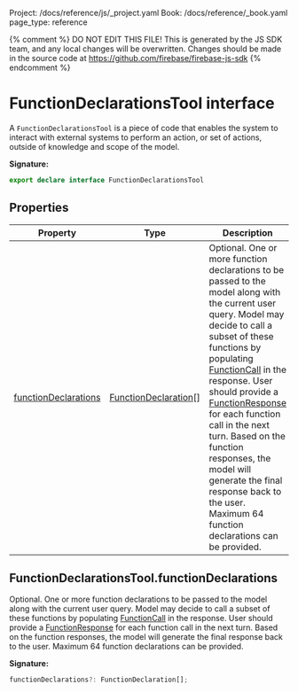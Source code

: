 Project: /docs/reference/js/_project.yaml
Book: /docs/reference/_book.yaml
page_type: reference

{% comment %}
DO NOT EDIT THIS FILE!
This is generated by the JS SDK team, and any local changes will be
overwritten. Changes should be made in the source code at
https://github.com/firebase/firebase-js-sdk
{% endcomment %}

# FunctionDeclarationsTool interface
A `FunctionDeclarationsTool` is a piece of code that enables the system to interact with external systems to perform an action, or set of actions, outside of knowledge and scope of the model.

<b>Signature:</b>

```typescript
export declare interface FunctionDeclarationsTool 
```

## Properties

|  Property | Type | Description |
|  --- | --- | --- |
|  [functionDeclarations](./ai.functiondeclarationstool.md#functiondeclarationstoolfunctiondeclarations) | [FunctionDeclaration](./ai.functiondeclaration.md#functiondeclaration_interface)<!-- -->\[\] | Optional. One or more function declarations to be passed to the model along with the current user query. Model may decide to call a subset of these functions by populating [FunctionCall](./ai.functioncall.md#functioncall_interface) in the response. User should provide a [FunctionResponse](./ai.functionresponse.md#functionresponse_interface) for each function call in the next turn. Based on the function responses, the model will generate the final response back to the user. Maximum 64 function declarations can be provided. |

## FunctionDeclarationsTool.functionDeclarations

Optional. One or more function declarations to be passed to the model along with the current user query. Model may decide to call a subset of these functions by populating [FunctionCall](./ai.functioncall.md#functioncall_interface) in the response. User should provide a [FunctionResponse](./ai.functionresponse.md#functionresponse_interface) for each function call in the next turn. Based on the function responses, the model will generate the final response back to the user. Maximum 64 function declarations can be provided.

<b>Signature:</b>

```typescript
functionDeclarations?: FunctionDeclaration[];
```
